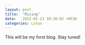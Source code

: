```yaml
---
layout: post
title:  "Ricing"
date:   2022-01-23 10:26:02 +0530
categories: Linux
---
```


This will be my forst blog. Stay tuned!
